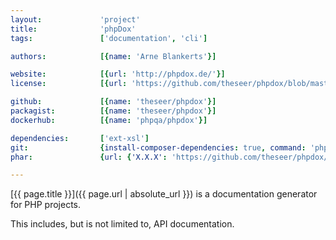 ```yaml
---
layout:             'project'
title:              'phpDox'
tags:               ['documentation', 'cli'] 

authors:            [{name: 'Arne Blankerts'}]    

website:            [{url: 'http://phpdox.de/'}]
license:            [{url: 'https://github.com/theseer/phpdox/blob/master/LICENSE', label: 'BSD 3-clause "New" or "Revised" License'}]

github:             [{name: 'theseer/phpdox'}]
packagist:          [{name: 'theseer/phpdox'}]               
dockerhub:          [{name: 'phpqa/phpdox'}]     

dependencies:       ['ext-xsl']  
git:                {install-composer-dependencies: true, command: 'php phpdox'}
phar:               {url: {'X.X.X': 'https://github.com/theseer/phpdox/releases/download/X.X.X/phpdox-X.X.X.phar'}}

---
```


[{{ page.title }}]({{ page.url | absolute_url }}) is a documentation generator for PHP projects.
 
<!--more--> 

This includes, but is not limited to, API documentation.
